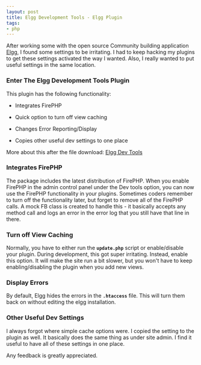 ```yaml
---
layout: post
title: Elgg Development Tools - Elgg Plugin
tags:
- php
---
```

After working some with the open source Community building application [Elgg](http://elgg.org), I found some settings to be irritating.  I had to keep hacking my plugins to get these settings activated the way I wanted.  Also, I really wanted to put useful settings in the same location.

### Enter The Elgg Development Tools Plugin

This plugin has the following functionality:

  * Integrates FirePHP

  * Quick option to turn off view caching

  * Changes Error Reporting/Display

  * Copies other useful dev settings to one place

More about this after the file download:
[Elgg Dev Tools](/uploads/2009/oht_elggdevtools151.zip)

### Integrates FirePHP

The package includes the latest distribution of FirePHP.  When you enable FirePHP in the admin control panel under the Dev tools option, you can now use the FirePHP functionality in your plugins.  Sometimes coders remember to turn off the functionality later, but forget to remove all of the FirePHP calls.  A mock FB class is created to handle this - it basically accepts any method call and logs an error in the error log that you still have that line in there.

### Turn off View Caching

Normally, you have to either run the **`update.php`** script or enable/disable your plugin.  During development, this got super irritating.  Instead, enable this option.  It will make the site run a bit slower, but you won't have to keep enabling/disabling the plugin when you add new views.

### Display Errors

By default, Elgg hides the errors in the **`.htaccess`** file.  This will turn them back on without editing the elgg installation.

### Other Useful Dev Settings

I always forgot where simple cache options were.  I copied the setting to the plugin as well.  It basically does the same thing as under site admin.  I find it useful to have all of these settings in one place.

Any feedback is greatly appreciated.
